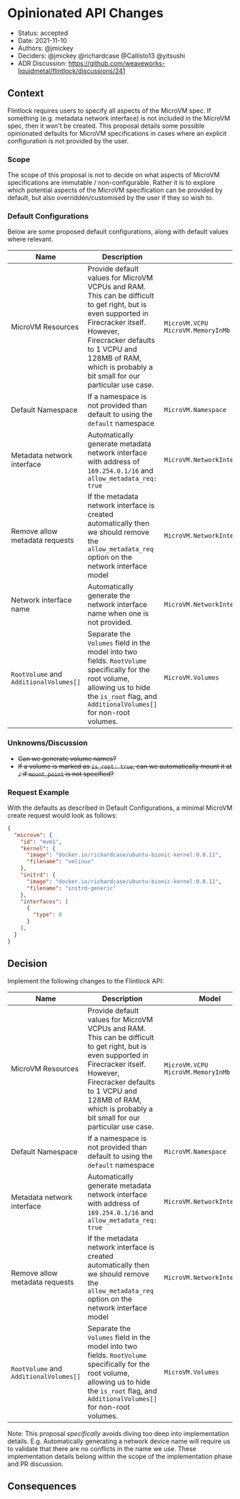 # Opinionated API Changes

* Status: accepted
* Date: 2021-11-10
* Authors: @jmickey
* Deciders: @jmickey @richardcase @Callisto13 @yitsushi
* ADR Discussion: https://github.com/weaveworks-liquidmetal/flintlock/discussions/241

## Context

Flintlock requires users to specify all aspects of the MicroVM spec. If something (e.g. metadata network interface) is not included in the MicroVM spec, then it won't be created. This proposal details some possible opinionated defaults for MicroVM specifications in cases where an explicit configuration is not provided by the user.

### Scope

The scope of this proposal is not to decide on what aspects of MicroVM specifications are immutable / non-configurable. Rather it is to explore which potential aspects of the MicroVM specification can be provided by default, but also overridden/customised by the user if they so wish to.

### Default Configurations

Below are some proposed default configurations, along with default values where relevant.

| Name | Description | Model | Value |
|----------|---|---------|---------|
| MicroVM Resources <img width="150px"/> | Provide default values for MicroVM VCPUs and RAM. This can be difficult to get right, but is even supported in Firecracker itself. However, Firecracker defaults to 1 VCPU and 128MB of RAM, which is probably a bit small for our particular use case. | `MicroVM.VCPU`<br />`MicroVM.MemoryInMb` <img width="400px"/> | `vcpu: 2`<br />`memory_in_mb: 1024` <img width="400px"/> |
| Default Namespace | If a namespace is not provided than default to using the `default` namespace | `MicroVM.Namespace` | `default` |
| Metadata network interface | Automatically generate metadata network interface with address of `169.254.0.1/16` and `allow_metadata_req: true` | `MicroVM.NetworkInterfaces` | `169.254.0.1/16` |
| Remove allow metadata requests  | If the metadata network interface is created automatically then we should remove the `allow_metadata_req` option on the network interface model | `MicroVM.NetworkInterfaces` |  |
| Network interface name | Automatically generate the network interface name when one is not provided. | `MicroVM.NetworkInterfaces[*].GuestDeviceName` | |
| `RootVolume` and `AdditionalVolumes[]` | Separate the `Volumes` field in the model into two fields. `RootVolume` specifically for the root volume, allowing us to hide the `is_root` flag, and `AdditionalVolumes[]` for non-root volumes. | `MicroVM.Volumes` | `MicroVM.RootVolume` and `MicroVM.AdditionalVolumes[]` |

### Unknowns/Discussion

- ~~Can we generate volume names?~~
- ~~If a volume is marked as `is_root: true`, can we automatically mount it at `/` if `mount_point` is not specified?~~

### Request Example

With the defaults as described in Default Configurations, a minimal MicroVM create request would look as follows:

```json
{
  "microvm": {
    "id": "mvm1",
    "kernel": {
      "image": "docker.io/richardcase/ubuntu-bionic-kernel:0.0.11",
      "filename": "vmlinux"
    },
    "initrd": {
      "image": "docker.io/richardcase/ubuntu-bionic-kernel:0.0.11",
      "filename": "initrd-generic"
    },
    "interfaces": [
      {
        "type": 0
      }
    ],
  }
}
```

## Decision

Implement the following changes to the Flintlock API:

| Name | Description | Model | Value |
|----------|---|---------|---------|
| MicroVM Resources <img width="100px"/> | Provide default values for MicroVM VCPUs and RAM. This can be difficult to get right, but is even supported in Firecracker itself. However, Firecracker defaults to 1 VCPU and 128MB of RAM, which is probably a bit small for our particular use case. | `MicroVM.VCPU`<br />`MicroVM.MemoryInMb` <img width="200px"/> | `vcpu: 2`<br />`memory_in_mb: 1024` <img width="200px"/> |
| Default Namespace | If a namespace is not provided than default to using the `default` namespace | `MicroVM.Namespace` | `default` |
| Metadata network interface | Automatically generate metadata network interface with address of `169.254.0.1/16` and `allow_metadata_req: true` | `MicroVM.NetworkInterfaces` | `169.254.0.1/16` |
| Remove allow metadata requests  | If the metadata network interface is created automatically then we should remove the `allow_metadata_req` option on the network interface model | `MicroVM.NetworkInterfaces` |  |
| `RootVolume` and `AdditionalVolumes[]` | Separate the `Volumes` field in the model into two fields. `RootVolume` specifically for the root volume, allowing us to hide the `is_root` flag, and `AdditionalVolumes[]` for non-root volumes. | `MicroVM.Volumes` | `MicroVM.RootVolume` and `MicroVM.AdditionalVolumes[]` |

Note: This proposal _specifically_ avoids diving too deep into implementation details. E.g. Automatically generating a network device name will require us to validate that there are no conflicts in the name we use. These implementation details belong within the scope of the implementation phase and PR discussion.

## Consequences
<!-- Whats the result or impact of this decision. Does anything need to change and are new GitHub issues created as a result -->